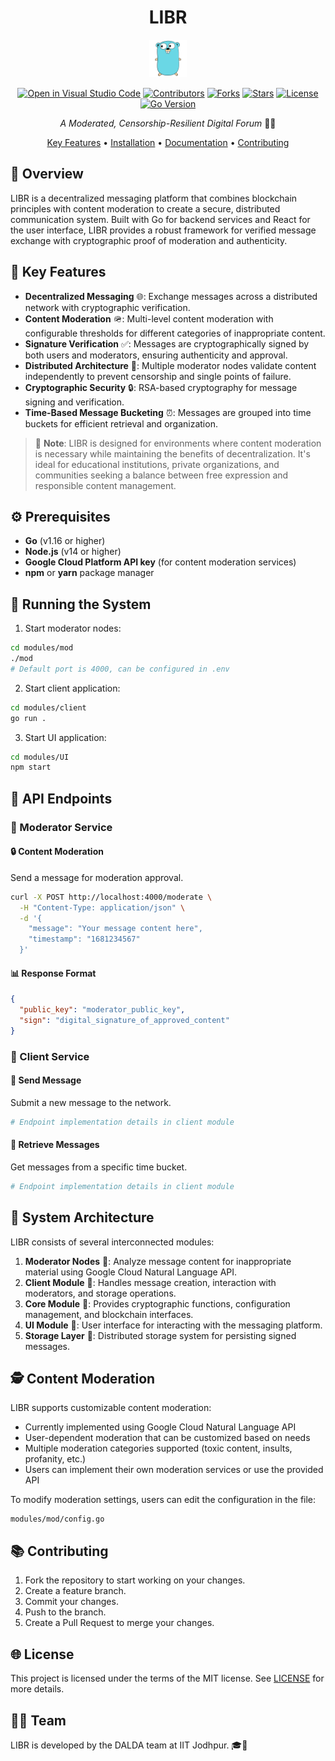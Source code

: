 <div align="center">

# LIBR

[<img src="https://raw.githubusercontent.com/devicons/devicon/master/icons/go/go-original.svg" width="60">](https://golang.org)

[![Open in Visual Studio Code](https://img.shields.io/badge/Open%20in%20VS%20Code-007ACC?logo=visual-studio-code&logoColor=white)](https://vscode.dev/)
[![Contributors](https://img.shields.io/github/contributors/DALDA-IITJ/libr)](https://github.com/DALDA-IITJ/libr/graphs/contributors)
[![Forks](https://img.shields.io/github/forks/DALDA-IITJ/libr?style=social)](https://github.com/DALDA-IITJ/libr/network/members)
[![Stars](https://img.shields.io/github/stars/DALDA-IITJ/libr?style=social)](https://github.com/DALDA-IITJ/libr/stargazers)
[![License](https://img.shields.io/github/license/DALDA-IITJ/libr)](https://github.com/DALDA-IITJ/libr/blob/main/LICENSE)
[![Go Version](https://img.shields.io/badge/Go-v1.16+-blue?logo=go&logoColor=white)](https://golang.org/)

*A Moderated, Censorship-Resilient Digital Forum* 📢🚫

[Key Features](#key-features) • [Installation](#installation) • [Documentation](#api-endpoints) • [Contributing](#contributing)

</div>

## 🔄 Overview

LIBR is a decentralized messaging platform that combines blockchain principles with content moderation to create a secure, distributed communication system. Built with Go for backend services and React for the user interface, LIBR provides a robust framework for verified message exchange with cryptographic proof of moderation and authenticity.

## 🔐 Key Features

- **Decentralized Messaging** 🌐: Exchange messages across a distributed network with cryptographic verification.
- **Content Moderation** 🪖: Multi-level content moderation with configurable thresholds for different categories of inappropriate content.
- **Signature Verification** ✅: Messages are cryptographically signed by both users and moderators, ensuring authenticity and approval.
- **Distributed Architecture** 🧰: Multiple moderator nodes validate content independently to prevent censorship and single points of failure.
- **Cryptographic Security** 🔒: RSA-based cryptography for message signing and verification.
- **Time-Based Message Bucketing** ⏰: Messages are grouped into time buckets for efficient retrieval and organization.

> 🚀 **Note**: LIBR is designed for environments where content moderation is necessary while maintaining the benefits of decentralization. It's ideal for educational institutions, private organizations, and communities seeking a balance between free expression and responsible content management.

## ⚙️ Prerequisites

- **Go** (v1.16 or higher)
- **Node.js** (v14 or higher)
- **Google Cloud Platform API key** (for content moderation services)
- **npm** or **yarn** package manager

## 🚀 Running the System

1. Start moderator nodes:
```bash
cd modules/mod
./mod
# Default port is 4000, can be configured in .env
```

2. Start client application:
```bash
cd modules/client
go run .
```

3. Start UI application:
```bash
cd modules/UI
npm start
```

## 📂 API Endpoints

### 🔧 Moderator Service

#### 🔒 Content Moderation
Send a message for moderation approval.
```bash
curl -X POST http://localhost:4000/moderate \
  -H "Content-Type: application/json" \
  -d '{
    "message": "Your message content here",
    "timestamp": "1681234567"
  }'
```

#### 📊 Response Format
```json
{
  "public_key": "moderator_public_key",
  "sign": "digital_signature_of_approved_content"
}
```

### 📲 Client Service

#### 📢 Send Message
Submit a new message to the network.
```bash
# Endpoint implementation details in client module
```

#### 📃 Retrieve Messages
Get messages from a specific time bucket.
```bash
# Endpoint implementation details in client module
```

## 🚧 System Architecture

LIBR consists of several interconnected modules:

1. **Moderator Nodes** 🔧: Analyze message content for inappropriate material using Google Cloud Natural Language API.
2. **Client Module** 📡: Handles message creation, interaction with moderators, and storage operations.
3. **Core Module** 🔄: Provides cryptographic functions, configuration management, and blockchain interfaces.
4. **UI Module** 🎨: User interface for interacting with the messaging platform.
5. **Storage Layer** 📂: Distributed storage system for persisting signed messages.

## 🕵️‍ Content Moderation

LIBR supports customizable content moderation:

- Currently implemented using Google Cloud Natural Language API
- User-dependent moderation that can be customized based on needs
- Multiple moderation categories supported (toxic content, insults, profanity, etc.)
- Users can implement their own moderation services or use the provided API

To modify moderation settings, users can edit the configuration in the file:
```
modules/mod/config.go
```

## 📚 Contributing

1. Fork the repository to start working on your changes.
2. Create a feature branch.
3. Commit your changes.
4. Push to the branch.
5. Create a Pull Request to merge your changes.

## 🌐 License

This project is licensed under the terms of the MIT license. See [LICENSE](LICENSE) for more details.

## 👨‍💼 Team

LIBR is developed by the DALDA team at IIT Jodhpur. 🎓🌟

